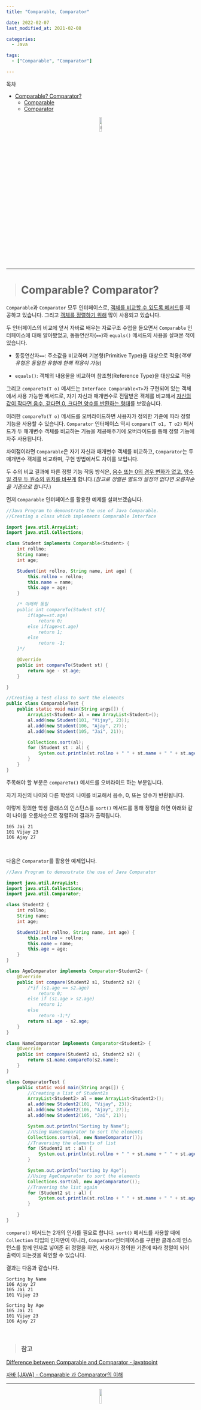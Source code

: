 ```yaml
---
title: "Comparable, Comparator"

date: 2022-02-07
last_modified_at: 2021-02-08

categories:
  - Java

tags:
  - ["Comparable", "Comparator"]

---
```


목차

* [Comparable? Comparator?](#Comparable?-Comparator?)
  * [Comparable](#Comparable)
  * [Comparator](#Comparator)

<p align="center"><img src="https://user-images.githubusercontent.com/70495425/131687801-2b295fb7-6e22-4e70-a1ef-a7dc85b96796.png" alt="sun cloud" height="10%" width="10%" /></p>

---

> # Comparable? Comparator?

`Comparable`과 `Comparator` 모두 인터페이스로, <u>객체를 비교할 수 있도록 메서드</u>를 제공하고 있습니다. 그리고 <u>객체를 정렬하기 위해</u> 많이 사용되고 있습니다.

두 인터페이스의 비교에 앞서 자바로 배우는 자료구조 수업을 들으면서 `Comparable` 인터페이스에 대해 알아봤었고, 동등연산자(`==`)와 `equals()` 메서드의 사용을 살펴본 적이 있습니다. 

- 동등연산자`==`: 주소값을 비교하며 기본형(Primitive Type)을 대상으로 적용(_객체 유형은 동일한 유형에 한해 적용이 가능_)

- `equals()`: 객체의 내용물을 비교하며 참조형(Reference Type)을 대상으로 적용

그리고 `compareTo(T o)` 메서드는 `Interface Comparable<T>`가 구현되어 있는 객체에서 사용 가능한 메서드로, 자기 자신과 매개변수로 전달받은 객체를 비교해서 <u>자신의 값이 작다면 음수, 같다면 0, 크다면 양수를 반환하는 형태</u>를 보였습니다.

이러한 `compareTo(T o)` 메서드를 오버라이드하면 사용자가 정의한 기준에 따라 정렬 기능을 사용할 수 있습니다. `Comparator` 인터페이스 역시 `compare(T o1, T o2)` 메서드가 두 매개변수 객체를 비교하는 기능을 제공해주기에 오버라이드를 통해 정렬 기능에 자주 사용됩니다.

차이점이라면 `Comparable`은 자기 자신과 매개변수 객체를 비교하고, `Comparator`는 두 매개변수 객체를 비교하며, 구현 방법에서도 차이를 보입니다.

두 수의 비교 결과에 따른 정렬 기능 작동 방식은, <u>음수 또는 0의 경우 변화가 없고, 양수일 경우 두 원소의 위치를 바꾸게</u> 합니다.(_참고로 정렬은 별도의 설정이 없다면 오름차순을 기준으로 합니다._)

먼저 `Comparable` 인터페이스를 활용한 예제를 살펴보겠습니다.

```java
//Java Program to demonstrate the use of Java Comparable.
//Creating a class which implements Comparable Interface

import java.util.ArrayList;
import java.util.Collections;

class Student implements Comparable<Student> {
    int rollno;
    String name;
    int age;

    Student(int rollno, String name, int age) {
        this.rollno = rollno;
        this.name = name;
        this.age = age;
    }

    /* 아래와 동일
    public int compareTo(Student st){
        if(age==st.age)
            return 0;
        else if(age>st.age)
            return 1;
        else
            return -1;
    }*/

    @Override
    public int compareTo(Student st) {
        return age - st.age;
    }

}

//Creating a test class to sort the elements
public class ComparableTest {
    public static void main(String args[]) {
        ArrayList<Student> al = new ArrayList<Student>();
        al.add(new Student(101, "Vijay", 23));
        al.add(new Student(106, "Ajay", 27));
        al.add(new Student(105, "Jai", 21));

        Collections.sort(al);
        for (Student st : al) {
            System.out.println(st.rollno + " " + st.name + " " + st.age);
        }
    }
}
```

주목해야 할 부분은 `compareTo()` 메서드를 오버라이드 하는 부분입니다. 

자기 자신의 나이와 다른 학생의 나이를 비교해서 음수, 0, 또는 양수가 반환됩니다. 

이렇게 정의한 학생 클래스의 인스턴스를 `sort()` 메서드를 통해 정렬을 하면 아래와 같이 나이를 오름차순으로 정렬하여 결과가 출력됩니다.

```
105 Jai 21
101 Vijay 23
106 Ajay 27
```

<br>  

다음은 `Comparator`를 활용한 예제입니다.

```java
//Java Program to demonstrate the use of Java Comparator

import java.util.ArrayList;
import java.util.Collections;
import java.util.Comparator;

class Student2 {
    int rollno;
    String name;
    int age;

    Student2(int rollno, String name, int age) {
        this.rollno = rollno;
        this.name = name;
        this.age = age;
    }
}

class AgeComparator implements Comparator<Student2> {
    @Override
    public int compare(Student2 s1, Student2 s2) {
        /*if (s1.age == s2.age)
            return 0;
        else if (s1.age > s2.age)
            return 1;
        else
            return -1;*/
        return s1.age - s2.age;
    }
}

class NameComparator implements Comparator<Student2> {
    @Override
    public int compare(Student2 s1, Student2 s2) {
        return s1.name.compareTo(s2.name);
    }
}

class ComparatorTest {
    public static void main(String args[]) {
        //Creating a list of Student2s
        ArrayList<Student2> al = new ArrayList<Student2>();
        al.add(new Student2(101, "Vijay", 23));
        al.add(new Student2(106, "Ajay", 27));
        al.add(new Student2(105, "Jai", 21));

        System.out.println("Sorting by Name");
        //Using NameComparator to sort the elements
        Collections.sort(al, new NameComparator());
        //Traversing the elements of list
        for (Student2 st : al) {
            System.out.println(st.rollno + " " + st.name + " " + st.age);
        }

        System.out.println("sorting by Age");
        //Using AgeComparator to sort the elements
        Collections.sort(al, new AgeComparator());
        //Travering the list again
        for (Student2 st : al) {
            System.out.println(st.rollno + " " + st.name + " " + st.age);
        }

    }
}
```

`compare()` 메서드는 2개의 인자를 필요로 합니다. `sort()` 메서드를 사용할 때에 `Collection` 타입의 인자만이 아니라, `Comparator`인터페이스를 구현한 클래스의 인스턴스를 함께 인자로 넣어준 뒤 정렬을 하면, 사용자가 정의한 기준에 따라 정렬이 되어 출력이 되는것을 확인할 수 있습니다. 

결과는 다음과 같습니다.

```
Sorting by Name
106 Ajay 27
105 Jai 21
101 Vijay 23

Sorting by Age       
105 Jai 21
101 Vijay 23
106 Ajay 27
```

<br>

> ### 참고

[Difference between Comparable and Comparator - javatpoint](https://www.javatpoint.com/difference-between-comparable-and-comparator)

[자바 [JAVA] - Comparable 과 Comparator의 이해](https://st-lab.tistory.com/243)

---

<p align="center"><img src="https://user-images.githubusercontent.com/70495425/131689647-b4d2206e-7ec4-4f7f-a734-6c3bf77c80c3.png" height="10%" width="10%"></p>

[맨 위로 이동하기](#){: .btn .btn--primary }{: .align-right}
